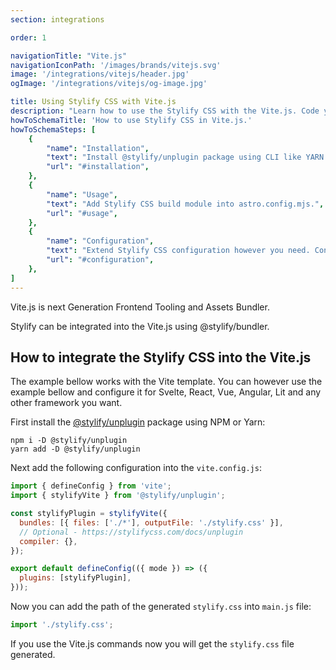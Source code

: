 ```yaml
---
section: integrations

order: 1

navigationTitle: "Vite.js"
navigationIconPath: '/images/brands/vitejs.svg'
image: '/integrations/vitejs/header.jpg'
ogImage: '/integrations/vitejs/og-image.jpg'

title: Using Stylify CSS with Vite.js
description: "Learn how to use the Stylify CSS with the Vite.js. Code your website faster with Stylify CSS and Vite.js."
howToSchemaTitle: 'How to use Stylify CSS in Vite.js.'
howToSchemaSteps: [
	{
		"name": "Installation",
		"text": "Install @stylify/unplugin package using CLI like YARN or NPM.",
		"url": "#installation",
	},
	{
		"name": "Usage",
		"text": "Add Stylify CSS build module into astro.config.mjs.",
		"url": "#usage",
	},
	{
		"name": "Configuration",
		"text": "Extend Stylify CSS configuration however you need. Configure variables, components, custom selectors and a lot more.",
		"url": "#configuration",
	},
]
---
```


Vite.js is next Generation Frontend Tooling and Assets Bundler.

Stylify can be integrated into the Vite.js using @stylify/bundler.

<stack-blitz-link link="stylify-vite-example"></stack-blitz-link>

## How to integrate the Stylify CSS into the Vite.js

The example bellow works with the Vite template. You can however use the example bellow and configure it for Svelte, React, Vue, Angular, Lit and any other framework you want.

First install the [@stylify/unplugin](/docs/unplugin) package using NPM or Yarn:

```
npm i -D @stylify/unplugin
yarn add -D @stylify/unplugin
```

Next add the following configuration into the `vite.config.js`:

```js
import { defineConfig } from 'vite';
import { stylifyVite } from '@stylify/unplugin';

const stylifyPlugin = stylifyVite({
  bundles: [{ files: ['./*'], outputFile: './stylify.css' }],
  // Optional - https://stylifycss.com/docs/unplugin
  compiler: {},
});

export default defineConfig(({ mode }) => ({
  plugins: [stylifyPlugin],
}));
```

Now you can add the path of the generated `stylify.css` into `main.js` file:

```js
import './stylify.css';
```

If you use the Vite.js commands now you will get the `stylify.css` file generated.

<where-to-next />
